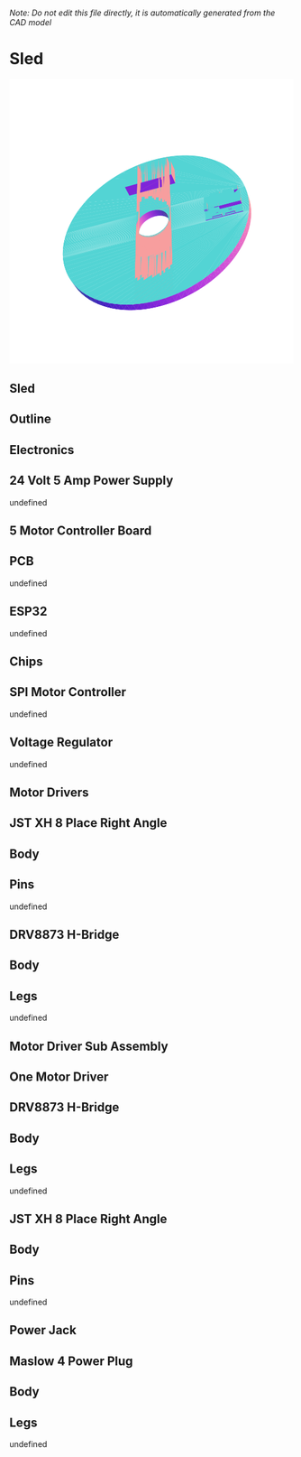 ###### Note: Do not edit this file directly, it is automatically generated from the CAD model

# Sled

![](/project.svg)

## Sled


## Outline


## Electronics


## 24 Volt 5 Amp Power Supply


undefined


## 5 Motor Controller Board


## PCB


undefined


## ESP32


undefined


## Chips


## SPI Motor Controller


undefined


## Voltage Regulator


undefined


## Motor Drivers


## JST XH 8 Place Right Angle


## Body


## Pins


undefined


## DRV8873 H-Bridge


## Body


## Legs


undefined


## Motor Driver Sub Assembly


## One Motor Driver


## DRV8873 H-Bridge


## Body


## Legs


undefined


## JST XH 8 Place Right Angle


## Body


## Pins


undefined


## Power Jack


## Maslow 4 Power Plug


## Body


## Legs


undefined


